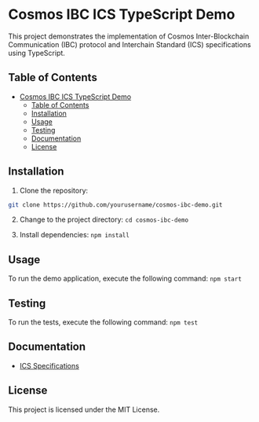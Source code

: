 # Cosmos IBC ICS TypeScript Demo

This project demonstrates the implementation of Cosmos Inter-Blockchain Communication (IBC) protocol and Interchain Standard (ICS) specifications using TypeScript.

## Table of Contents

- [Cosmos IBC ICS TypeScript Demo](#cosmos-ibc-ics-typescript-demo)
  - [Table of Contents](#table-of-contents)
  - [Installation](#installation)
  - [Usage](#usage)
  - [Testing](#testing)
  - [Documentation](#documentation)
  - [License](#license)

## Installation
1. Clone the repository:

```bash
git clone https://github.com/yourusername/cosmos-ibc-demo.git
```

2. Change to the project directory:
```cd cosmos-ibc-demo```

3. Install dependencies:
```npm install```

## Usage
To run the demo application, execute the following command:
```npm start```

## Testing
To run the tests, execute the following command:
```npm test```

## Documentation
- [ICS Specifications](https://github.com/cosmos/ibc)

## License
This project is licensed under the MIT License.